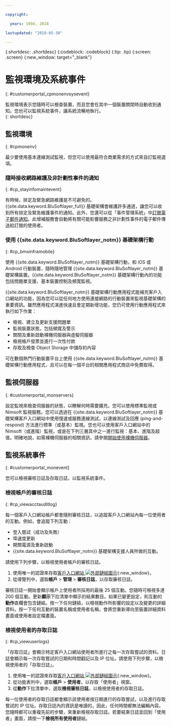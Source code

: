 ```yaml
---

copyright:

  years: 1994, 2018

lastupdated: "2018-05-30"

---
```


{:shortdesc: .shortdesc}
{:codeblock: .codeblock}
{:tip: .tip}
{:screen: .screen}
{:new_window: target="_blank"}


# 監視環境及系統事件
{: #customerportal_cpmonenvsysevent}

監視環境表示您隨時可以檢查裝置，而且您會在其中一個裝置關閉時自動收到通知。您也可以監視系統事件，讓系統流暢地執行。  
{: shortdesc}

## 監視環境
{: #cpmonenv}

最少要使用基本連線測試監視，但您可以使用最符合商業需求的方式來自訂監視選項。

### 隨時接收網路維護及非計劃性事件的通知
{: #cp_stayinfomaintevent}

有時候，排定及緊急網路維護是不可避免的。{{site.data.keyword.BluSoftlayer_full}} 基礎架構會維護許多通道，讓您可以收到所有排定及緊急維護事件的通知。此外，您還可以從「事件管理系統」中[訂閱電子郵件通知](/docs/customer-portal/cpsub2not.html)。此增補服務會自動將有關可能影響服務之非計劃性事件的電子郵件傳送給訂閱的使用者。

### 使用 {{site.data.keyword.BluSoftlayer_notm}} 基礎架構行動
{: #cp_bmxinframobile}

使用 {{site.data.keyword.BluSoftlayer_notm}} 基礎架構行動，和 iOS 或 Android 行動裝置，隨時隨地管理 {{site.data.keyword.BluSoftlayer_notm}} 基礎架構裝置。{{site.data.keyword.BluSoftlayer_notm}} 基礎架構行動內的功能包括問題單支援、基本裝置控制及頻寬監視。

{{site.data.keyword.BluSoftlayer_notm}} 基礎架構行動應用程式能補充客戶入口網站的功能，因為您可以從任何地方使用連接網路的行動裝置來監視基礎架構的重要資訊。雖然應用程式演進快速且會定期新增功能，您仍可使用行動應用程式來執行如下作業：
  * 檢視、建立及更新支援問題單
  * 監視裝置狀態，包括頻寬及警示
  * 關閉及重新啟動裸機伺服器與虛擬伺服器
  * 檢視帳戶發票並進行一次性付款
  * 存取及檢查 Object Storage 中儲存的內容

可在數個熱門行動裝置平台上使用 {{site.data.keyword.BluSoftlayer_notm}} 基礎架構行動應用程式，且可以在每一個平台的相關應用程式商店中免費取得。

## 監視伺服器
{: #customerportal_monservers}

設定監視來檢查伺服器的狀態，以瞭解何時需要擴充。您可以使用標準監視或 Nimsoft 監視服務。您可以透過在 {{site.data.keyword.BluSoftlayer_notm}} 基礎架構客戶入口網站中使用慢速或服務連線測試，以連線測試及回應 (ping-and-respond) 方法進行標準（或基本）監視。您也可以使用客戶入口網站中的 Nimsoft（或進階）監視，或是在下列三層其中之一進行監視：基本、進階及超值。明確地說，如需裸機伺服器的相關資訊，請參閱[開始使用裸機伺服器](/docs/bare-metal/about.html)。

## 監視系統事件
{: #customerportal_monevent}

您可以檢視審核日誌及存取日誌，以監視系統事件。

### 檢視帳戶的審核日誌
{: #cp_viewacctauditlog}

每一個客戶入口網站帳戶都會隨附審核日誌，以追蹤客戶入口網站內每一位使用者的互動。例如，會追蹤下列互動：
  * 登入嘗試（成功及失敗）
  * 埠速度更新
  * 開關電源及重新啟動
  * {{site.data.keyword.BluSoftlayer_notm}} 基礎架構支援人員所做的互動。

請使用下列步驟，以檢視使用者帳戶的審核日誌。

1. 使用唯一的認證來存取[客戶入口網站 ![外部鏈結圖示](../icons/launch-glyph.svg)](https://control.softlayer.com/){:new_window}。
2. 從導覽列中，選取**帳戶** > **管理** > **審核日誌**，以存取審核日誌。

審核日誌一開始會顯示帳戶上使用者所採用的最後 25 個互動。您隨時可檢視多達 200 個互動。更新**顯示**下拉清單中顯示的結果數目。如果已變更設定，則互動的**動作**直欄會包含鏈結。按一下任何鏈結，以檢視動作所影響的設定以及變更的詳細資料。按一下任何互動的裝置名稱或使用者名稱，會將您重新導向至裝置詳細資料畫面或使用者設定檔畫面。

### 檢視使用者的存取日誌
{: #cp_viewuserlogs}

「存取日誌」會顯示特定客戶入口網站使用者所進行之每一次存取嘗試的資料。日誌會顯示每一次存取嘗試的日期和時間戳記以及 IP 位址。請使用下列步驟，以檢視使用者的「存取日誌」。

1. 使用唯一的認證來存取[客戶入口網站 ![外部鏈結圖示](../icons/launch-glyph.svg)](https://control.softlayer.com/){:new_window}。
2. 從功能表列中，選取**帳戶** > **使用者**，以存取「使用者」視窗。
3. 從**動作**下拉清單中，選取**檢視審核日誌**，以檢視使用者的存取日誌。

每一位使用者的存取日誌都會顯示該使用者按日期進行的存取嘗試，以及進行存取嘗試的 IP 位址。存取日誌內的資訊是唯讀的，因此，任何時間都無法編輯內容。您隨時都可以重複先前的步驟，來重新檢視存取日誌。若要結束日誌並回到「使用者」畫面，請按一下**檢視所有使用者**鏈結。
